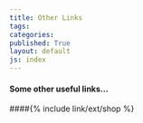 ```yaml
---
title: Other Links
tags: 
categories: 
published: True
layout: default
js: index
---
```

#### Some other useful links...

####{% include link/ext/shop %}
